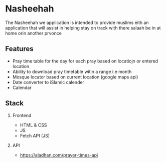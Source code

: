 # Nasheehah
The Nasheehah we application is intended to provide muslims eith an application that will assist in helping stay on track with there salaah be in at  home orin another prvonce

## Features
- Pray time table for the day for each pray based on locatiojn or entered location
- Ability to download pray timetable witin a range i.e month
- Mosque locator based on current location (google maps api) 
- Date converter to iSlamic calender
- Calendar

## Stack
1. Frontend
    - HTML & CSS
    - JS
    - Fetch API (JS)

2. API
   - https://aladhan.com/prayer-times-api